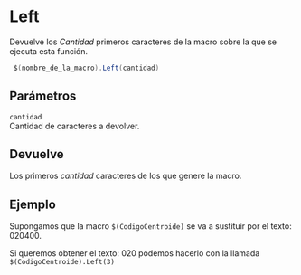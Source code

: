 # Left

Devuelve los _Cantidad_ primeros caracteres de la macro sobre la que se ejecuta esta función.

```csharp
 $(nombre_de_la_macro).Left(cantidad)
```

## Parámetros

`cantidad`\
Cantidad de caracteres a devolver.

## Devuelve

Los primeros _cantidad_ caracteres de los que genere la macro.

## Ejemplo

Supongamos que la macro `$(CodigoCentroide)` se va a sustituir por el texto: 020400.

Si queremos obtener el texto: 020 podemos hacerlo con la llamada `$(CodigoCentroide).Left(3)`

